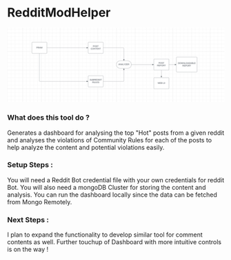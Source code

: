 # RedditModHelper

![alt text](image.png)

### What does this tool do ?
Generates a dashboard for analysing the top "Hot" posts from a given reddit and analyses the violations of Community Rules for each of the posts to help analyze the content and potential violations easily. 

### Setup Steps :
You will need a Reddit Bot credential file with your own credentials for reddit Bot. 
You will also need a mongoDB Cluster for storing the content and analysis. 
You can run the dashboard locally since the data can be fetched from Mongo Remotely. 

### Next Steps : 
I plan to expand the functionality to develop similar tool for comment contents as well. 
Further touchup of Dashboard with more intuitive controls is on the way ! 


